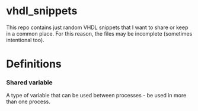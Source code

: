# vhdl_snippets

This repo contains just random VHDL snippets that I want to share or keep in a common place. 
For this reason, the files may be incomplete (sometimes intentional too).


# Definitions

### Shared variable 
A type of variable that can be used between processes - be used in more than one process. 
